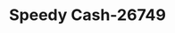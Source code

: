 ---
f_zip-code: 24317
f_state-code: VA
title: Speedy Cash-26749
f_phone: 276-755-4238
f_city-only: Cana
f_address: 16266 Fancy Gap Highway Cana
f_location-unique-id: '26749'
slug: speedy-cash-26749
updated-on: '2024-05-30T13:46:58.046Z'
created-on: '2024-05-30T13:36:59.803Z'
published-on: '2024-05-30T13:54:32.469Z'
f_city-state: cms/city/cana-va.md
f_company: cms/company/speedy-cash.md
f_state: cms/state/virginia.md
layout: '[payday-loan].html'
tags: payday-loan
---